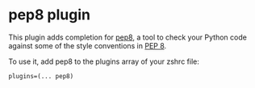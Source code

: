 # pep8 plugin

This plugin adds completion for
[pep8](https://pep8.readthedocs.io/en/release-1.7.x/#), a tool to check your
Python code against some of the style conventions in
[PEP 8](http://www.python.org/dev/peps/pep-0008/).

To use it, add pep8 to the plugins array of your zshrc file:

```
plugins=(... pep8)
```
